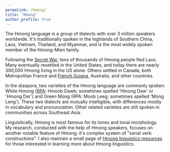 ```yaml
---
permalink: /hmong/
title: "Hmong"
author_profile: true
---
```


The Hmong language is a group of dialects with over 3 million speakers worldwide. It's traditionally spoken in the highlands of Southern China, Laos, Vietnam, Thailand, and Myanmar, and is the most widely spoken member of the Hmong-Mien family. 

Following the [Secret War](https://en.wikipedia.org/wiki/Laotian_Civil_War "Wikipedia: Secret War"), tens of thousands of Hmong people fled Laos. Many eventually resettled in the United States, and today there are nearly 300,000 Hmong living in the US alone. Others settled in Canada, both Metropolitan France and [French Guiana](https://www.youtube.com/watch?v=nMf-FRl3fpI&ab_channel=FRANCE24English "From Laos to French Guiana: The story of the Hmong people"), Australia, and other countries.

In the diaspora, two varieties of the Hmong language are commonly spoken: White Hmong ([RPA](https://en.wikipedia.org/wiki/Romanized_Popular_Alphabet "Wikipedia: Romanized Popular Alphabet"): Hmoob Dawb; sometimes spelled 'Hmong Daw' or 'Hmong Der') and Green Mong (RPA: Moob Leeg; sometimes spelled 'Mong Leng'). These two dialects are mutually intelligible, with differences mostly in vocabulary and pronunciation. Other related varieties are still spoken in communities across Southeast Asia. 

Linguistically, Hmong is most famous for its tones and tonal morphology. My research, conducted with the help of Hmong speakers, focuses on another notable feature of Hmong: it's complex system of "serial verb constructions". I also maintain a small page of [Hmong linguistics resources](/hmong/resources "Hmong Linguistics Resources") for those interested in learning more about Hmong linguistics.



